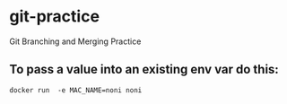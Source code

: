 # git-practice
Git Branching and Merging Practice

## To pass a value into an existing env var do this: 
`docker run  -e MAC_NAME=noni noni`

